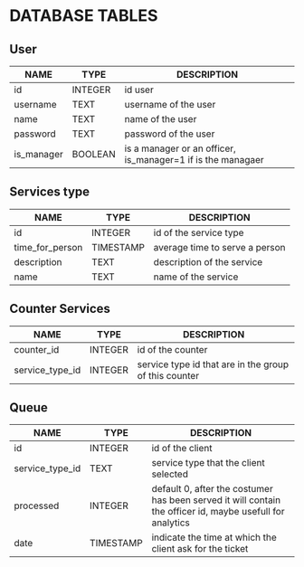 # DATABASE TABLES

## User
|NAME|TYPE|DESCRIPTION|
|---|---|---|
|id|INTEGER|id user|
|username|TEXT|username of the user|
|name|TEXT|name of the user|
|password|TEXT|password of the user|
|is_manager|BOOLEAN|is a manager or an officer, is_manager=1 if is the managaer|

## Services type
|NAME|TYPE|DESCRIPTION|
|---|---|---|
|id|INTEGER|id of the service type|
|time_for_person|TIMESTAMP|average time to serve a person|
|description|TEXT|description of the service|
|name|TEXT|name of the service|

## Counter Services 
|NAME|TYPE|DESCRIPTION|
|---|---|---|
|counter_id|INTEGER|id of the counter|
|service_type_id|INTEGER|service type id that are in the group of this counter|

## Queue
|NAME|TYPE|DESCRIPTION|
|---|---|---|
|id|INTEGER|id of the client|
|service_type_id|TEXT|service type that the client selected|
|processed|INTEGER|default 0, after the costumer has been served it will contain the officer id, maybe usefull for analytics|
|date|TIMESTAMP|indicate the time at which the client ask for the ticket|